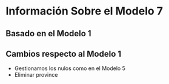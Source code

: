 # Información Sobre el Modelo 7

## Basado en el Modelo 1

## Cambios respecto al Modelo 1
- Gestionamos los nulos como en el Modelo 5
- Eliminar province


